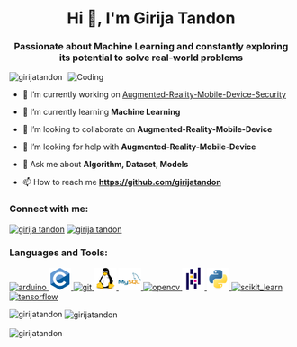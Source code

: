 <h1 align="center">Hi 👋, I'm Girija Tandon</h1>
<h3 align="center">Passionate about Machine Learning and constantly exploring its potential to solve real-world problems</h3>
<img align="right" alt="Coding" Width="400"  scr="https://indusuni.ac.in/uploads/blogs/iite/Understanding%20the%20Hype%20Around%20Machine%20Learning.gif">

<p align="left"> <img src="https://komarev.com/ghpvc/?username=girijatandon&label=Profile%20views&color=0e75b6&style=flat" alt="girijatandon" /> </p>

- 🔭 I’m currently working on [Augmented-Reality-Mobile-Device-Security](https://github.com/girijatandon/Augmented-Reality-Mobile-Device-Security.git)

- 🌱 I’m currently learning **Machine Learning**

- 👯 I’m looking to collaborate on **Augmented-Reality-Mobile-Device**

- 🤝 I’m looking for help with **Augmented-Reality-Mobile-Device**

- 💬 Ask me about **Algorithm, Dataset, Models**

- 📫 How to reach me **https://github.com/girijatandon**

<h3 align="left">Connect with me:</h3>
<p align="left">
<a href="https://linkedin.com/in/girija tandon" target="blank"><img align="center" src="https://raw.githubusercontent.com/rahuldkjain/github-profile-readme-generator/master/src/images/icons/Social/linked-in-alt.svg" alt="girija tandon" height="30" width="40" /></a>
<a href="https://www.hackerrank.com/girija tandon" target="blank"><img align="center" src="https://raw.githubusercontent.com/rahuldkjain/github-profile-readme-generator/master/src/images/icons/Social/hackerrank.svg" alt="girija tandon" height="30" width="40" /></a>
</p>

<h3 align="left">Languages and Tools:</h3>
<p align="left"> <a href="https://www.arduino.cc/" target="_blank" rel="noreferrer"> <img src="https://cdn.worldvectorlogo.com/logos/arduino-1.svg" alt="arduino" width="40" height="40"/> </a> <a href="https://www.cprogramming.com/" target="_blank" rel="noreferrer"> <img src="https://raw.githubusercontent.com/devicons/devicon/master/icons/c/c-original.svg" alt="c" width="40" height="40"/> </a> <a href="https://git-scm.com/" target="_blank" rel="noreferrer"> <img src="https://www.vectorlogo.zone/logos/git-scm/git-scm-icon.svg" alt="git" width="40" height="40"/> </a> <a href="https://www.linux.org/" target="_blank" rel="noreferrer"> <img src="https://raw.githubusercontent.com/devicons/devicon/master/icons/linux/linux-original.svg" alt="linux" width="40" height="40"/> </a> <a href="https://www.mysql.com/" target="_blank" rel="noreferrer"> <img src="https://raw.githubusercontent.com/devicons/devicon/master/icons/mysql/mysql-original-wordmark.svg" alt="mysql" width="40" height="40"/> </a> <a href="https://opencv.org/" target="_blank" rel="noreferrer"> <img src="https://www.vectorlogo.zone/logos/opencv/opencv-icon.svg" alt="opencv" width="40" height="40"/> </a> <a href="https://pandas.pydata.org/" target="_blank" rel="noreferrer"> <img src="https://raw.githubusercontent.com/devicons/devicon/2ae2a900d2f041da66e950e4d48052658d850630/icons/pandas/pandas-original.svg" alt="pandas" width="40" height="40"/> </a> <a href="https://www.python.org" target="_blank" rel="noreferrer"> <img src="https://raw.githubusercontent.com/devicons/devicon/master/icons/python/python-original.svg" alt="python" width="40" height="40"/> </a> <a href="https://scikit-learn.org/" target="_blank" rel="noreferrer"> <img src="https://upload.wikimedia.org/wikipedia/commons/0/05/Scikit_learn_logo_small.svg" alt="scikit_learn" width="40" height="40"/> </a> <a href="https://www.tensorflow.org" target="_blank" rel="noreferrer"> <img src="https://www.vectorlogo.zone/logos/tensorflow/tensorflow-icon.svg" alt="tensorflow" width="40" height="40"/> </a> </p>

<p><img align="left" src="https://github-readme-stats.vercel.app/api/top-langs?username=girijatandon&show_icons=true&locale=en&layout=compact" alt="girijatandon" /></p>

<p>&nbsp;<img align="center" src="https://github-readme-stats.vercel.app/api?username=girijatandon&show_icons=true&locale=en" alt="girijatandon" /></p>

<p><img align="center" src="https://github-readme-streak-stats.herokuapp.com/?user=girijatandon&" alt="girijatandon" /></p>
